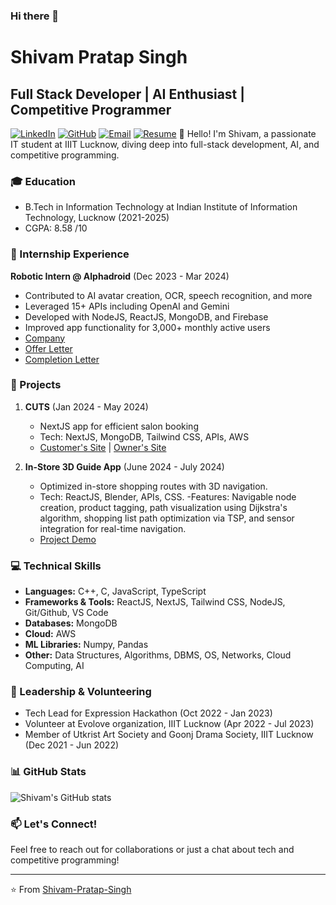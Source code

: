 ### Hi there 👋

# Shivam Pratap Singh
## Full Stack Developer | AI Enthusiast | Competitive Programmer
[![LinkedIn](https://img.shields.io/badge/-Shivam_Pratap_Singh-0077B5?style=flat&logo=Linkedin&logoColor=white)](https://www.linkedin.com/in/shivam-pratap-singh-200361229/)
[![GitHub](https://img.shields.io/badge/-Shivam_Pratap_Singh-181717?style=flat&logo=github)](https://github.com/shivam7242)
[![Email](https://img.shields.io/badge/-shivamptsingh321@gmail.com-D14836?style=flat&logo=gmail&logoColor=white)](mailto:shivamptsingh321@gmail.com)
[![Resume](https://img.shields.io/badge/-Resume-00A98F?style=flat&logo=readme&logoColor=white)](https://drive.google.com/file/d/1OQ_waLxoO0LfpZHDwtYrycFhV3S3u5fJ/view)
👋 Hello! I'm Shivam, a passionate IT student at IIIT Lucknow, diving deep into full-stack development, AI, and competitive programming.

### 🎓 Education
- B.Tech in Information Technology at Indian Institute of Information Technology, Lucknow (2021-2025)
- CGPA: 8.58 /10

### 💼 Internship Experience
**Robotic Intern @ Alphadroid** (Dec 2023 - Mar 2024)
- Contributed to AI avatar creation, OCR, speech recognition, and more
- Leveraged 15+ APIs including OpenAI and Gemini
- Developed with NodeJS, ReactJS, MongoDB, and Firebase
- Improved app functionality for 3,000+ monthly active users
- [Company](https://www.linkedin.com/company/alphadroid/posts/?feedView=all)
- [Offer Letter](https://drive.google.com/file/d/1xb7mOVSFB0QCjYcXHr_LcB86MVzDOtCk/view)
- [Completion Letter](https://drive.google.com/file/d/1EXsSubARowis5cXnm9hXkLtEizlu62UL/view)

### 🚀 Projects
1. **CUTS** (Jan 2024 - May 2024)
   - NextJS app for efficient salon booking
   - Tech: NextJS, MongoDB, Tailwind CSS, APIs, AWS
   - [Customer's Site](https://cuts-nine.vercel.app/) | [Owner's Site](https://cuts-salon.vercel.app/)

2. **In-Store 3D Guide App** (June 2024 - July 2024)
   - Optimized in-store shopping routes with 3D navigation.
   - Tech: ReactJS, Blender, APIs, CSS.
   -Features: Navigable node creation, product tagging, path visualization using Dijkstra's algorithm,
    shopping list path optimization via TSP, and sensor 
    integration for real-time navigation.
   - [Project Demo](https://www.youtube.com/watch?v=F17El8TK8Ic)

### 💻 Technical Skills
- **Languages:** C++, C, JavaScript, TypeScript
- **Frameworks & Tools:** ReactJS, NextJS, Tailwind CSS, NodeJS, Git/Github, VS Code
- **Databases:** MongoDB
- **Cloud:** AWS
- **ML Libraries:** Numpy, Pandas
- **Other:** Data Structures, Algorithms, DBMS, OS, Networks, Cloud Computing, AI

### 🌟 Leadership & Volunteering
- Tech Lead for Expression Hackathon (Oct 2022 - Jan 2023)
- Volunteer at Evolove organization, IIIT Lucknow (Apr 2022 - Jul 2023)
- Member of Utkrist Art Society and Goonj Drama Society, IIIT Lucknow (Dec 2021 - Jun 2022)

### 📊 GitHub Stats
![Shivam's GitHub stats](https://github-readme-stats.vercel.app/api?username=Shivam-Pratap-Singh&show_icons=true&theme=radical)

### 📫 Let's Connect!
Feel free to reach out for collaborations or just a chat about tech and competitive programming!

---
⭐️ From [Shivam-Pratap-Singh](https://www.linkedin.com/in/shivam-pratap-singh-200361229/)
